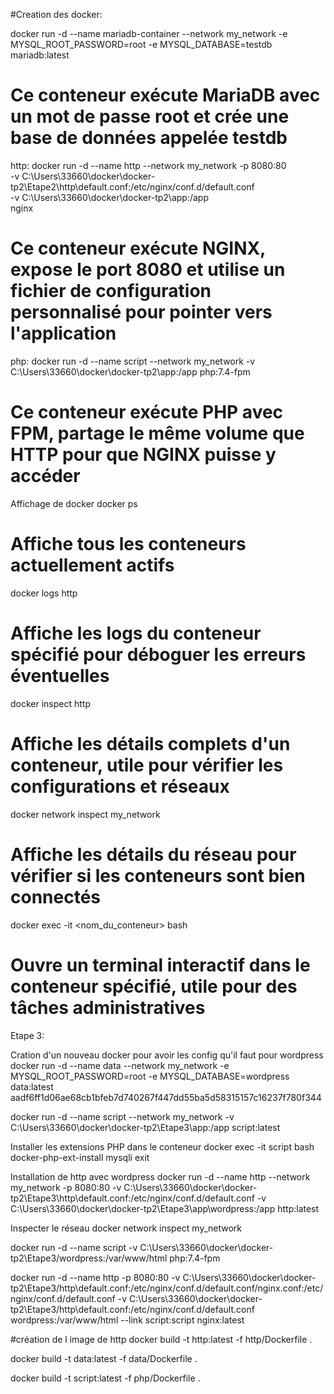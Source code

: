 #Creation des docker:

docker run -d --name mariadb-container --network my_network -e MYSQL_ROOT_PASSWORD=root -e MYSQL_DATABASE=testdb mariadb:latest
# Ce conteneur exécute MariaDB avec un mot de passe root et crée une base de données appelée testdb


http:
docker run -d --name http --network my_network -p 8080:80 \
-v C:\Users\33660\docker\docker-tp2\Etape2\http\default.conf:/etc/nginx/conf.d/default.conf \
-v C:\Users\33660\docker\docker-tp2\app:/app \
nginx
# Ce conteneur exécute NGINX, expose le port 8080 et utilise un fichier de configuration personnalisé pour pointer vers l'application


php:
docker run -d --name script --network my_network -v C:\Users\33660\docker\docker-tp2\app:/app php:7.4-fpm
# Ce conteneur exécute PHP avec FPM, partage le même volume que HTTP pour que NGINX puisse y accéder

Affichage de docker
docker ps
# Affiche tous les conteneurs actuellement actifs

docker logs http
# Affiche les logs du conteneur spécifié pour déboguer les erreurs éventuelles

docker inspect http
# Affiche les détails complets d'un conteneur, utile pour vérifier les configurations et réseaux

docker network inspect my_network
# Affiche les détails du réseau pour vérifier si les conteneurs sont bien connectés

docker exec -it <nom_du_conteneur> bash
# Ouvre un terminal interactif dans le conteneur spécifié, utile pour des tâches administratives


Etape 3:

Cration d'un nouveau docker pour avoir les config qu'il faut pour wordpress
docker run -d --name data --network my_network -e MYSQL_ROOT_PASSWORD=root -e MYSQL_DATABASE=wordpress data:latest
aadf6ff1d06ae68cb1bfeb7d740267f447dd55ba5d58315157c16237f780f344

docker run -d --name script --network my_network -v C:\Users\33660\docker\docker-tp2\Etape3\app:/app script:latest

Installer les extensions PHP dans le conteneur 
docker exec -it script bash
docker-php-ext-install mysqli
exit

Installation de http avec wordpress
docker run -d --name http --network my_network -p 8080:80 -v C:\Users\33660\docker\docker-tp2\Etape3\http\default.conf:/etc/nginx/conf.d/default.conf -v C:\Users\33660\docker\docker-tp2\Etape3\app\wordpress:/app http:latest

Inspecter le réseau
docker network inspect my_network

docker run -d --name script -v C:\Users\33660\docker\docker-tp2\Etape3/wordpress:/var/www/html php:7.4-fpm

docker run -d --name http -p 8080:80 -v C:\Users\33660\docker\docker-tp2\Etape3/http\default.conf:/etc/nginx/conf.d/default.conf/nginx.conf:/etc/nginx/conf.d/default.conf -v C:\Users\33660\docker\docker-tp2\Etape3/http\default.conf:/etc/nginx/conf.d/default.conf wordpress:/var/www/html --link script:script nginx:latest



#création de l image de http 
docker build -t http:latest -f http/Dockerfile .

docker build -t data:latest -f data/Dockerfile .

docker build -t script:latest -f php/Dockerfile .
